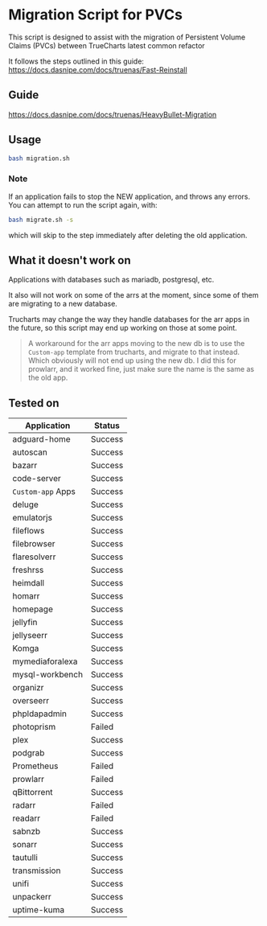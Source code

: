 # Migration Script for PVCs

This script is designed to assist with the migration of Persistent Volume Claims (PVCs) between TrueCharts latest common refactor

It follows the steps outlined in this guide: https://docs.dasnipe.com/docs/truenas/Fast-Reinstall

## Guide
https://docs.dasnipe.com/docs/truenas/HeavyBullet-Migration


## Usage

```bash
bash migration.sh
```

### Note

If an application fails to stop the NEW application, and throws any errors. You can attempt to run the script again, with:

```bash
bash migrate.sh -s
```

which will skip to the step immediately after deleting the old application.

## What it doesn't work on

Applications with databases such as mariadb, postgresql, etc.

It also will not work on some of the arrs at the moment, since some of them are migrating to a new database. 

Trucharts may change the way they handle databases for the arr apps in the future, so this script may end up working on those at some point.

> A workaround for the arr apps moving to the new db is to use the `Custom-app` template from trucharts, and migrate to that instead. Which obviously will not end up using the new db. I did this for prowlarr, and it worked fine, just make sure the name is the same as the old app.


## Tested on

| Application        | Status  |
|--------------------|---------|
| adguard-home       | Success |
| autoscan           | Success |
| bazarr             | Success |
| code-server        | Success |
| `Custom-app` Apps  | Success |
| deluge             | Success |
| emulatorjs         | Success |
| fileflows          | Success |
| filebrowser        | Success |
| flaresolverr       | Success |
| freshrss           | Success |
| heimdall           | Success |
| homarr             | Success |
| homepage           | Success |
| jellyfin           | Success |
| jellyseerr         | Success |
| Komga              | Success |
| mymediaforalexa    | Success |
| mysql-workbench    | Success |
| organizr           | Success |
| overseerr          | Success |
| phpldapadmin       | Success |
| photoprism         | Failed  |
| plex               | Success |
| podgrab            | Success |
| Prometheus         | Failed  |
| prowlarr           | Failed  |
| qBittorrent        | Success |
| radarr             | Failed  |
| readarr            | Failed  |
| sabnzb             | Success |
| sonarr             | Success |
| tautulli           | Success |
| transmission       | Success |
| unifi              | Success |
| unpackerr          | Success |
| uptime-kuma        | Success |

